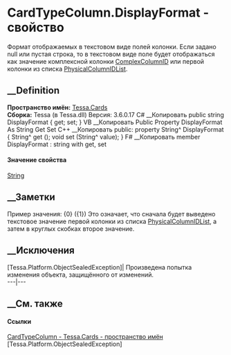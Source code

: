 # CardTypeColumn.DisplayFormat - свойство
Формат отображаемых в текстовом виде полей колонки. Если задано null или
пустая строка, то в текстовом виде поле будет отображаться как значение
комплексной колонки
[ComplexColumnID](P_Tessa_Cards_CardTypeColumn_ComplexColumnID.htm) или первой
колонки из списка
[PhysicalColumnIDList](P_Tessa_Cards_CardTypeColumn_PhysicalColumnIDList.htm).
## __Definition
 **Пространство имён:** [Tessa.Cards](N_Tessa_Cards.htm)  
 **Сборка:** Tessa (в Tessa.dll) Версия: 3.6.0.17
C# __Копировать
     public string DisplayFormat { get; set; }
VB __Копировать
     Public Property DisplayFormat As String
    	Get
    	Set
C++ __Копировать
     public:
    property String^ DisplayFormat {
    	String^ get ();
    	void set (String^ value);
    }
F# __Копировать
     member DisplayFormat : string with get, set
#### Значение свойства
[String](https://learn.microsoft.com/dotnet/api/system.string)
##  __Заметки
Пример значения: {0} ({1})
Это означает, что сначала будет выведено текстовое значение первой колонки из
списка
[PhysicalColumnIDList](P_Tessa_Cards_CardTypeColumn_PhysicalColumnIDList.htm),
а затем в круглых скобках второе значение.
##  __Исключения
[Tessa.Platform.ObjectSealedException]| Произведена попытка изменения объекта,
защищённого от изменений.  
---|---  
##  __См. также
#### Ссылки
[CardTypeColumn - ](T_Tessa_Cards_CardTypeColumn.htm)
[Tessa.Cards - пространство имён](N_Tessa_Cards.htm)
[Tessa.Platform.ObjectSealedException]
